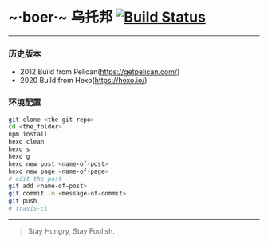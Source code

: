 # ~·boer·~ 乌托邦 [![Build Status](https://travis-ci.com/boer0924/theblog.svg?branch=master)](https://travis-ci.com/boer0924/theblog)

---

### 历史版本
- 2012 Build from Pelican(https://getpelican.com/)
- 2020 Build from Hexo(https://hexo.io/)

### 环境配置
```bash
git clone <the-git-repo>
cd <the_folder>
npm install
hexo clean
hexo s
hexo g
hexo new post <name-of-post>
hexo new page <name-of-page>
# edit the post
git add <name-of-post>
git commit -m <message-of-commit>
git push
# travis-ci
```

---

> Stay Hungry, Stay Foolish.
